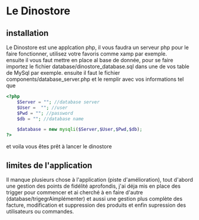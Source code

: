 # Le Dinostore
## installation
Le Dinostore est une applcation php, il vous faudra un serveur php pour le faire fonctionner, utilisez votre favoris comme xamp par exemple.  
ensuite il vous faut mettre en place al base de donnée, pour se faire importez le fichier database/dinostore_database.sql dans une de vos table de MySql par exemple.
ensuite il faut le fichier components/database_server.php et le remplir avec vos informations tel que
```php
<?php
    $Server = ""; //database server
    $User =  ""; //user
    $Pwd = ""; //password
    $db = ""; //database name

    $database = new mysqli($Server,$User,$Pwd,$db);
?>
```
et voila vous êtes prêt à  lancer le dinostore
## limites de l'application
Il manque plusieurs chose à l'application (piste d'amélioration), tout d'abord une gestion des points de fidélité aprofondis, j'ai déja mis en place des trigger pour commencer et ai cherché à en faire d'autre (database/trigegrAimplémenter) et aussi une gestion plus complète des facture, modification et suppression des produits et enfin supression des utilisateurs ou commandes.